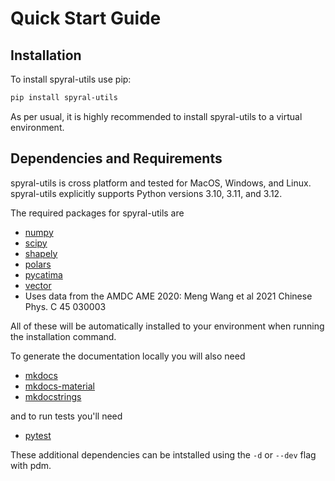 # Quick Start Guide

## Installation

To install spyral-utils use pip:

```bash
pip install spyral-utils
```

As per usual, it is highly recommended to install spyral-utils to a virtual environment.

## Dependencies and Requirements

spyral-utils is cross platform and tested for MacOS, Windows, and Linux. spyral-utils explicitly supports Python versions 3.10, 3.11, and 3.12.

The required packages for spyral-utils are

- [numpy](https://numpy.org/)
- [scipy](https://scipy.org/)
- [shapely](https://shapely.readthedocs.io/)
- [polars](https://pola.rs/)
- [pycatima](https://github.com/hrosiak/pycatima)
- [vector](https://vector.readthedocs.io)
- Uses data from the AMDC AME 2020: Meng Wang et al 2021 Chinese Phys. C 45 030003

All of these will be automatically installed to your environment when running the installation command.

To generate the documentation locally you will also need

- [mkdocs](https://www.mkdocs.org)
- [mkdocs-material](https://squidfunk.github.io/mkdocs-material/)
- [mkdocstrings](https://mkdocstrings.github.io/)

and to run tests you'll need

- [pytest](https://docs.pytest.org)

These additional dependencies can be intstalled using the `-d` or `--dev` flag with pdm.